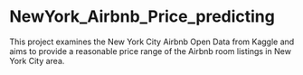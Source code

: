 # NewYork_Airbnb_Price_predicting
This project examines the New York City Airbnb Open Data from Kaggle and aims to provide a reasonable price range of the Airbnb room listings in New York City area.
